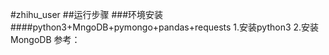 #zhihu_user
##运行步骤
###环境安装
####python3+MngoDB+pymongo+pandas+requests
1.安装python3
2.安装MongoDB
  参考：

